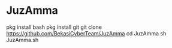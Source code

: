 # JuzAmma

pkg install bash
pkg install git
git clone https://github.com/BekasiCyberTeam/JuzAmma
cd JuzAmma
sh JuzAmma.sh

